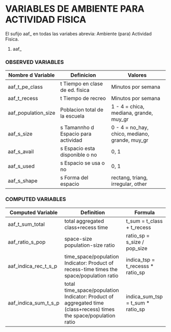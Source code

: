 # VARIABLES DE AMBIENTE PARA ACTIVIDAD FISICA
El sufijo aaf_ en todas las variabes abrevia:
Ambiente (para) Actividad Fisica.

1. aaf_

### OBSERVED VARIABLES
| Nombre d Variable | Definicion | Valores |
| ----------------- | ---------- | ------- |
| aaf_t_pe_class| t Tiempo en clase de ed. fisica	| Minutos por semana |
| aaf_t_recess	| t Tiempo de recreo                    | Minutos por semana |
| aaf_population_size | Poblacion total de la escuela	| 1 - 4 = chica, mediana, grande, muy_gr |
| aaf_s_size	| s Tamannho d Espacio para actividad	| 0 - 4 = no_hay, chico, mediano, grande, muy_gr|
| aaf_s_avail	| s Espacio esta disponible o no        | 0, 1 |
| aaf_s_used	| s Espacio se usa o no                 | 0, 1 |
| aaf_s_shape	| s Forma del espacio                   | rectang, triang, irregular, other |

### COMPUTED VARIABLES
| Computed Variable | Definition | Formula |
| ----------------- | -----------| ------- |
| aaf_t_sum_total | total aggregated class+recess time  | t_sum = t_class + t_recess    |
| aaf_ratio_s_pop | space-size population-size ratio    | ratio_sp = s_size / pop_size     |
| aaf_indica_rec_t_s_p | time_space/population Indicator: Product of recess-time times the space/population ratio   | indica_tsp = t_recesss * ratio_sp          |
| aaf_indica_sum_t_s_p | total time_space/population Indicator: Product of aggregated time (class+recess) times the space/population ratio   | indica_sum_tsp = t_sum * ratio_sp  |
